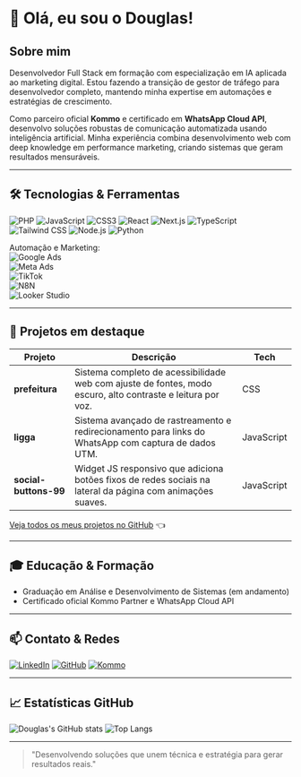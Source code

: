 # 👋 Olá, eu sou o Douglas!

## Sobre mim
Desenvolvedor Full Stack em formação com especialização em IA aplicada ao marketing digital. Estou fazendo a transição de gestor de tráfego para desenvolvedor completo, mantendo minha expertise em automações e estratégias de crescimento.

Como parceiro oficial **Kommo** e certificado em **WhatsApp Cloud API**, desenvolvo soluções robustas de comunicação automatizada usando inteligência artificial. Minha experiência combina desenvolvimento web com deep knowledge em performance marketing, criando sistemas que geram resultados mensuráveis.

---

## 🛠️ Tecnologias & Ferramentas

![PHP](https://img.shields.io/badge/PHP-777BB4?style=for-the-badge&logo=php&logoColor=white)
![JavaScript](https://img.shields.io/badge/JavaScript-F7DF1E?style=for-the-badge&logo=javascript&logoColor=black)
![CSS3](https://img.shields.io/badge/CSS3-1572B6?style=for-the-badge&logo=css3)
![React](https://img.shields.io/badge/React-61DAFB?style=for-the-badge&logo=react&logoColor=black)
![Next.js](https://img.shields.io/badge/Next.js-000000?style=for-the-badge&logo=next.js&logoColor=white)
![TypeScript](https://img.shields.io/badge/TypeScript-3178C6?style=for-the-badge&logo=typescript&logoColor=white)
![Tailwind CSS](https://img.shields.io/badge/Tailwind_CSS-06B6D4?style=for-the-badge&logo=tailwind-css&logoColor=white)
![Node.js](https://img.shields.io/badge/Node.js-339933?style=for-the-badge&logo=node.js&logoColor=white)
![Python](https://img.shields.io/badge/Python-3776AB?style=for-the-badge&logo=python&logoColor=white)

Automação e Marketing:  
![Google Ads](https://img.shields.io/badge/Google_Ads-4285F4?style=for-the-badge&logo=google-ads&logoColor=white)  
![Meta Ads](https://img.shields.io/badge/Meta-1877F2?style=for-the-badge&logo=meta&logoColor=white)  
![TikTok](https://img.shields.io/badge/TikTok-000000?style=for-the-badge&logo=tiktok&logoColor=white)  
![N8N](https://img.shields.io/badge/N8N-000000?style=for-the-badge&logo=n8n&logoColor=white)  
![Looker Studio](https://img.shields.io/badge/Looker_Studio-F9AB00?style=for-the-badge&logo=googleanalytics&logoColor=white)

---

## 🚀 Projetos em destaque

| Projeto         | Descrição                                                                                                    | Tech       |
|-------------------------|--------------------------------------------------------------------------------------------------------------|------------|
| **prefeitura**  | Sistema completo de acessibilidade web com ajuste de fontes, modo escuro, alto contraste e leitura por voz. | CSS        |
| **ligga**       | Sistema avançado de rastreamento e redirecionamento para links do WhatsApp com captura de dados UTM.         | JavaScript |
| **social-buttons-99** | Widget JS responsivo que adiciona botões fixos de redes sociais na lateral da página com animações suaves. | JavaScript |

[Veja todos os meus projetos no GitHub](https://github.com/douglasmendescwb) 👈

---

## 🎓 Educação & Formação
- Graduação em Análise e Desenvolvimento de Sistemas (em andamento)
- Certificado oficial Kommo Partner e WhatsApp Cloud API

---

## 📫 Contato & Redes

[![LinkedIn](https://img.shields.io/badge/LinkedIn-Douglas-blue?style=for-the-badge&logo=linkedin&logoColor=white)](https://linkedin.com/in/douglasmendescwb)
[![GitHub](https://img.shields.io/badge/GitHub-Douglas-black?style=for-the-badge&logo=github&logoColor=white)](https://github.com/douglasmendescwb)
[![Kommo](https://img.shields.io/badge/Kommo-Parceiro-blue?style=for-the-badge&logo=kommo&logoColor=white)](https://wa.me/5541985368008)

---

## 📈 Estatísticas GitHub

![Douglas's GitHub stats](https://github-readme-stats.vercel.app/api?username=douglasmendescwb&show_icons=true&theme=dark&count_private=true)
![Top Langs](https://github-readme-stats.vercel.app/api/top-langs/?username=douglasmendescwb&layout=compact&theme=dark)

---

> "Desenvolvendo soluções que unem técnica e estratégia para gerar resultados reais."

